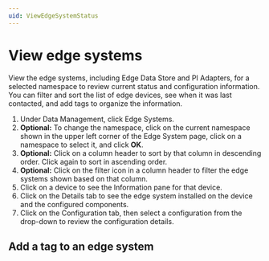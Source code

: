 ```yaml
---
uid: ViewEdgeSystemStatus
---
```


# View edge systems

View the edge systems, including Edge Data Store and PI Adapters, for a selected namespace to review current status and configuration information. You can filter and sort the list of edge devices, see when it was last contacted, and add tags to organize the information.

1. Under Data Management, click Edge Systems.
2. **Optional:** To change the namespace, click on the current namespace shown in the upper left corner of the Edge System page, click on a namespace to select it, and click **OK**.
3. **Optional:** Click on a column header to sort by that column in descending order. Click again to sort in ascending order.
4. **Optional:** Click on the filter icon in a column header to filter the edge systems shown based on that column.
5. Click on a device to see the Information pane for that device. 
6. Click on the Details tab to see the edge system installed on the device and the configured components.
7. Click on the Configuration tab, then select a configuration from the drop-down to review the configuration details.

## Add a tag to an edge system



